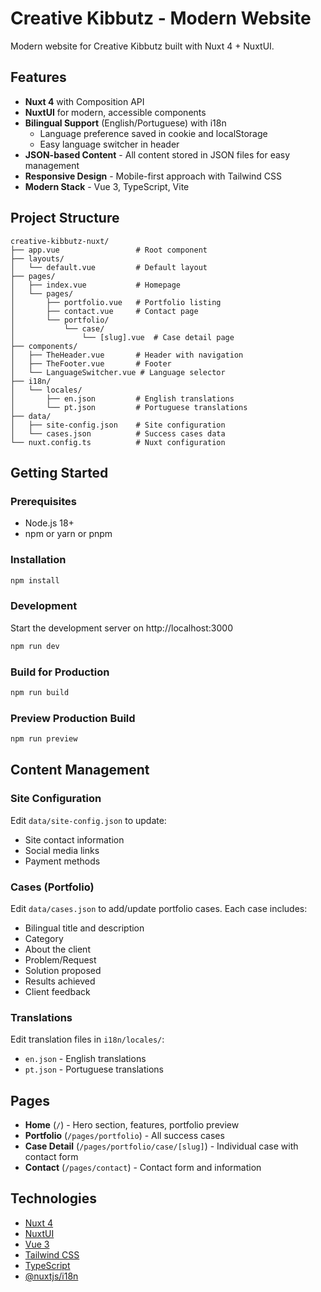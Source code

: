 # Creative Kibbutz - Modern Website

Modern website for Creative Kibbutz built with Nuxt 4 + NuxtUI.

## Features

- **Nuxt 4** with Composition API
- **NuxtUI** for modern, accessible components
- **Bilingual Support** (English/Portuguese) with i18n
    - Language preference saved in cookie and localStorage
    - Easy language switcher in header
- **JSON-based Content** - All content stored in JSON files for easy management
- **Responsive Design** - Mobile-first approach with Tailwind CSS
- **Modern Stack** - Vue 3, TypeScript, Vite

## Project Structure

```
creative-kibbutz-nuxt/
├── app.vue                 # Root component
├── layouts/
│   └── default.vue         # Default layout
├── pages/
│   ├── index.vue           # Homepage
│   └── pages/
│       ├── portfolio.vue   # Portfolio listing
│       ├── contact.vue     # Contact page
│       └── portfolio/
│           └── case/
│               └── [slug].vue  # Case detail page
├── components/
│   ├── TheHeader.vue       # Header with navigation
│   ├── TheFooter.vue       # Footer
│   └── LanguageSwitcher.vue # Language selector
├── i18n/
│   └── locales/
│       ├── en.json         # English translations
│       └── pt.json         # Portuguese translations
├── data/
│   ├── site-config.json    # Site configuration
│   └── cases.json          # Success cases data
└── nuxt.config.ts          # Nuxt configuration
```

## Getting Started

### Prerequisites

- Node.js 18+
- npm or yarn or pnpm

### Installation

```bash
npm install
```

### Development

Start the development server on http://localhost:3000

```bash
npm run dev
```

### Build for Production

```bash
npm run build
```

### Preview Production Build

```bash
npm run preview
```

## Content Management

### Site Configuration

Edit `data/site-config.json` to update:

- Site contact information
- Social media links
- Payment methods

### Cases (Portfolio)

Edit `data/cases.json` to add/update portfolio cases. Each case includes:

- Bilingual title and description
- Category
- About the client
- Problem/Request
- Solution proposed
- Results achieved
- Client feedback

### Translations

Edit translation files in `i18n/locales/`:

- `en.json` - English translations
- `pt.json` - Portuguese translations

## Pages

- **Home** (`/`) - Hero section, features, portfolio preview
- **Portfolio** (`/pages/portfolio`) - All success cases
- **Case Detail** (`/pages/portfolio/case/[slug]`) - Individual case with contact form
- **Contact** (`/pages/contact`) - Contact form and information

## Technologies

- [Nuxt 4](https://nuxt.com/)
- [NuxtUI](https://ui.nuxt.com/)
- [Vue 3](https://vuejs.org/)
- [Tailwind CSS](https://tailwindcss.com/)
- [TypeScript](https://www.typescriptlang.org/)
- [@nuxtjs/i18n](https://i18n.nuxtjs.org/)
